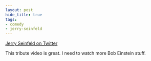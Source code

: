 ```yaml
---
layout: post
hide_title: true
tags:
- comedy
- jerry-seinfeld
---
```

[Jerry Seinfeld on Twitter](https://twitter.com/jerryseinfeld/status/1081356953304088577)  

This tribute video is great. I need to watch more Bob Einstein stuff.
